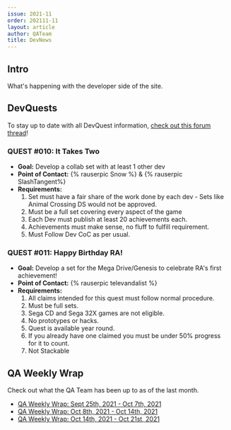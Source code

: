 ```yaml
---
issue: 2021-11
order: 202111-11
layout: article
author: QATeam
title: DevNews
---
```


## Intro

What's happening with the developer side of the site.

## DevQuests

To stay up to date with all DevQuest information, [check out this forum thread](https://retroachievements.org/viewtopic.php?t=13060)!


### QUEST #010: It Takes Two

- **Goal:** Develop a collab set with at least 1 other dev
- **Point of Contact:** {% rauserpic Snow %} & {% rauserpic SlashTangent%}
- **Requirements:**
    1. Set must have a fair share of the work done by each dev - Sets like Animal Crossing DS would not be approved.
    2. Must be a full set covering every aspect of the game
    3. Each Dev must publish at least 20 achievements each.
    4. Achievements must make sense, no fluff to fulfill requirement.
    5. Must Follow Dev CoC as per usual.


### QUEST #011: Happy Birthday RA!

- **Goal:** Develop a set for the Mega Drive/Genesis to celebrate RA's first achievement!
- **Point of Contact:** {% rauserpic televandalist %}
- **Requirements:**
    1. All claims intended for this quest must follow normal procedure.
    2. Must be full sets.
    3. Sega CD and Sega 32X games are not eligible.
    4. No prototypes or hacks.
    5. Quest is available year round.
    6. If you already have one claimed you must be under 50% progress for it to count.
    7. Not Stackable


## QA Weekly Wrap

Check out what the QA Team has been up to as of the last month.

- [QA Weekly Wrap: Sept 25th, 2021 - Oct 7th, 2021](https://retroachievements.org/viewtopic.php?t=14086)
- [QA Weekly Wrap: Oct 8th, 2021 - Oct 14th, 2021](https://retroachievements.org/viewtopic.php?t=14148)
- [QA Weekly Wrap: Oct 14th, 2021 - Oct 21st, 2021](https://retroachievements.org/viewtopic.php?t=14213)
